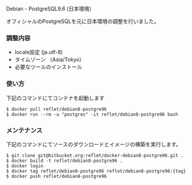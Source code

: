 Debian - PostgreSQL9.6 (日本環境）

オフィシャルのPostgreSQLを元に日本環境の調整を行いました。

### 調整内容 ###

* locale設定 (ja.utf-8)
* タイムゾーン （Asia/Tokyo）
* 必要なツールのインストール
 

### 使い方 ###

下記のコマンドにてコンテナを起動します

```
$ docker pull reflet/debian8-postgre96
$ docker run --rm -u "postgres" -it reflet/debian8-postgre96 bash
```

### メンテナンス ###

下記のコマンドにてソースのダウンロードとイメージの構築を実行します。

```
$ git clone git@bitbucket.org:reflet/docker-debian8-postgre96.git .
$ docker build -t reflet/debian8-postgre96 .
$ docker login
$ docker tag reflet/debian8-postgre96 reflet/debian8-postgre96:{tag}
$ docker push reflet/debian8-postgre96
```

